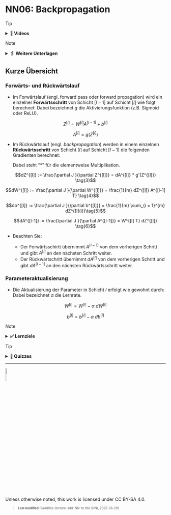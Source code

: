 # NN06: Backpropagation

> [!TIP]
>
> <details>
>
> <summary><strong>🎦 Videos</strong></summary>
>
> - [NN6.1 - MLP Backpropagation 1](https://youtu.be/G9x75THjueQ)
> - [NN6.2 - MLP Backpropagation 2](https://youtu.be/9Ku0dJ8pGrU)
> - [NN6.3 - MLP Zusammenfassung](https://youtu.be/uvT4WPIIkwQ)
>
> </details>

> [!NOTE]
>
> <details>
>
> <summary><strong>🖇 Weitere Unterlagen</strong></summary>
>
> - [NN06-MLP_Backpropagation.pdf](https://github.com/Artificial-Intelligence-HSBI-TDU/KI-Vorlesung/blob/master/lecture/nn/files/NN06-MLP_Backpropagation.pdf)
> - [NN06.2-MLP_Backpropagation_Beispiel.pdf](https://github.com/Artificial-Intelligence-HSBI-TDU/KI-Vorlesung/blob/master/lecture/nn/files/NN06.2-MLP_Backpropagation_Beispiel.pdf)
>
> </details>

## Kurze Übersicht

### Forwärts- und Rückwärtslauf

- Im Forwärtslauf (engl. forward pass oder forward propagation) wird ein
  einzelner **Forwärtsschritt** von Schicht $`[l-1]`$ auf Schicht
  $`[l]`$ wie folgt berechnet: Dabei bezeichnet $`g`$ die
  Aktivierungsfunktion (z.B. Sigmoid oder ReLU).

``` math
Z^{[l]} = W^{[l]}A^{[l-1]} + b^{[l]} \tag{1}
```

``` math
A^{[l]} = g(Z^{[l]}) \tag{2}
```

- Im Rückwärtslauf (engl. *backpropagation*) werden in einem einzelnen
  **Rückwärtsschritt** von Schicht $`[l]`$ auf Schicht $`[l-1]`$ die
  folgenden Gradienten berechnet:

  Dabei steht “$`*`$” für die elementweise Multiplikation.

``` math
dZ^{[l]} := \frac{\partial J }{\partial Z^{[l]}} = dA^{[l]} * g'(Z^{[l]}) \tag{3}
```

``` math
dW^{[l]} := \frac{\partial J }{\partial W^{[l]}} = \frac{1}{m} dZ^{[l]} A^{[l-1] T} \tag{4}
```

``` math
db^{[l]} := \frac{\partial J }{\partial b^{[l]}} = \frac{1}{m} \sum_{i = 1}^{m} dZ^{[l](i)}\tag{5}
```

``` math
dA^{[l-1]} := \frac{\partial J }{\partial A^{[l-1]}} = W^{[l] T} dZ^{[l]} \tag{6}
```

- Beachten Sie:

  - Der Forwärtsschirtt übernimmt $`A^{[l-1]}`$ von dem vorherigen
    Schritt und gibt $`A^{[l]}`$ an den nächsten Schritt weiter.
  - Der Rückwärtschritt übernimmt $`dA^{[l]}`$ von dem vorherigen
    Schritt und gibt $`dA^{[l-1]}`$ an den nächsten Rückwärtsschritt
    weiter.

### Parameteraktualisierung

- Die Aktualisierung der Parameter in Schicht $`l`$ erfolgt wie gewohnt
  durch: Dabei bezeichnet $`\alpha`$ die Lernrate.

``` math
W^{[l]} = W^{[l]} - \alpha \text{ } dW^{[l]} \tag{7}
```

``` math
b^{[l]} = b^{[l]} - \alpha \text{ } db^{[l]} \tag{8}
```

> [!NOTE]
>
> <details>
>
> <summary><strong>✅ Lernziele</strong></summary>
>
> - k2: Ich kann den Forwärts- und Rückwärtslauf in Matrix Notation mit
>   mehreren Datenpunkten als Eingabe erklären
> - k3: Ich kann Aktivierungsfunktionen ableiten
> - k3: Ich kann die Berechnung der partiellen Ableitungen durchführen
> - k3: Ich kann den Rückwärtslauf (backpropagation) für ein gegebenes
>   MLP durchführen
>
> </details>

> [!TIP]
>
> <details>
>
> <summary><strong>🧩 Quizzes</strong></summary>
>
> - [Selbsttest Backpropagation
>   (ILIAS)](https://www.hsbi.de/elearning/goto.php?target=tst_1106593&client_id=FH-Bielefeld)
>
> </details>

------------------------------------------------------------------------

<img src="https://licensebuttons.net/l/by-sa/4.0/88x31.png" width="10%">

Unless otherwise noted, this work is licensed under CC BY-SA 4.0.

<blockquote><p><sup><sub><strong>Last modified:</strong> 9a4d8be (lecture: add 'NN' to title (NN), 2025-08-29)<br></sub></sup></p></blockquote>
